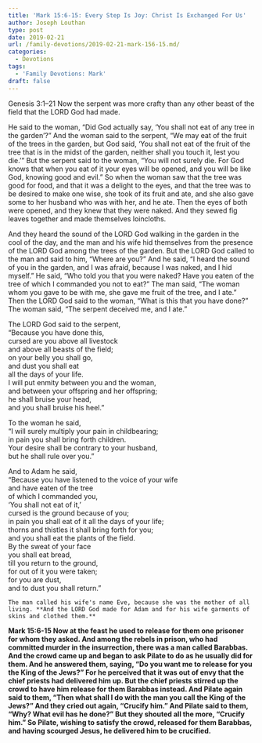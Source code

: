 ```yaml
---
title: 'Mark 15:6-15: Every Step Is Joy: Christ Is Exchanged For Us'
author: Joseph Louthan
type: post
date: 2019-02-21
url: /family-devotions/2019-02-21-mark-156-15.md/
categories:
  - Devotions
tags:
  - 'Family Devotions: Mark'
draft: false
---
```

Genesis 3:1–21 Now the serpent was more crafty than any other beast of the field that the LORD God had made.

He said to the woman, “Did God actually say, ‘You shall not eat of any tree in the garden’?” And the woman said to the serpent, “We may eat of the fruit of the trees in the garden, but God said, ‘You shall not eat of the fruit of the tree that is in the midst of the garden, neither shall you touch it, lest you die.’” But the serpent said to the woman, “You will not surely die. For God knows that when you eat of it your eyes will be opened, and you will be like God, knowing good and evil.” So when the woman saw that the tree was good for food, and that it was a delight to the eyes, and that the tree was to be desired to make one wise, she took of its fruit and ate, and she also gave some to her husband who was with her, and he ate. Then the eyes of both were opened, and they knew that they were naked. And they sewed fig leaves together and made themselves loincloths.

And they heard the sound of the LORD God walking in the garden in the cool of the day, and the man and his wife hid themselves from the presence of the LORD God among the trees of the garden. But the LORD God called to the man and said to him, “Where are you?” And he said, “I heard the sound of you in the garden, and I was afraid, because I was naked, and I hid myself.” He said, “Who told you that you were naked? Have you eaten of the tree of which I commanded you not to eat?” The man said, “The woman whom you gave to be with me, she gave me fruit of the tree, and I ate.” Then the LORD God said to the woman, “What is this that you have done?” The woman said, “The serpent deceived me, and I ate.”

The LORD God said to the serpent,  
	“Because you have done this,  
		cursed are you above all livestock  
		and above all beasts of the field;  
	on your belly you shall go,  
		and dust you shall eat  
		all the days of your life.  
	I will put enmity between you and the woman,  
		and between your offspring and her offspring;  
	he shall bruise your head,  
		and you shall bruise his heel.”
	
To the woman he said,  
  “I will surely multiply your pain in childbearing;  
		in pain you shall bring forth children.  
	Your desire shall be contrary to your husband,  
		but he shall rule over you.”
	
And to Adam he said,  
  “Because you have listened to the voice of your wife  
		and have eaten of the tree  
	of which I commanded you,  
		‘You shall not eat of it,’  
	cursed is the ground because of you;  
		in pain you shall eat of it all the days of your life;  
	thorns and thistles it shall bring forth for you;  
		and you shall eat the plants of the field.  
	By the sweat of your face  
		you shall eat bread,  
	till you return to the ground,  
		for out of it you were taken;  
	for you are dust,  
		and to dust you shall return.”
	
	
	The man called his wife's name Eve, because she was the mother of all living. **And the LORD God made for Adam and for his wife garments of skins and clothed them.**

**Mark 15:6-15 Now at the feast he used to release for them one prisoner for whom they asked. And among the rebels in prison, who had committed murder in the insurrection, there was a man called Barabbas. And the crowd came up and began to ask Pilate to do as he usually did for them. And he answered them, saying, “Do you want me to release for you the King of the Jews?” For he perceived that it was out of envy that the chief priests had delivered him up. But the chief priests stirred up the crowd to have him release for them Barabbas instead. And Pilate again said to them, “Then what shall I do with the man you call the King of the Jews?” And they cried out again, “Crucify him.” And Pilate said to them, “Why? What evil has he done?” But they shouted all the more, “Crucify him.” So Pilate, wishing to satisfy the crowd, released for them Barabbas, and having scourged Jesus, he delivered him to be crucified.**